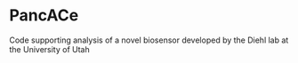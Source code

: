 # PancACe
Code supporting analysis of a novel biosensor developed by the Diehl lab at the University of Utah
